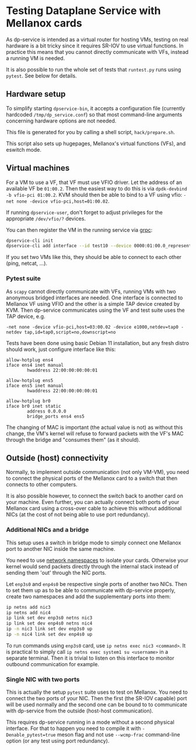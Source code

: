 # Testing Dataplane Service with Mellanox cards
As dp-service is intended as a virtual router for hosting VMs, testing on real hardware is a bit tricky since it requires SR-IOV to use virtual functions. In practice this means that you cannot directly communicate with VFs, instead a running VM is needed.

It is also possible to run the whole set of tests that `runtest.py` runs using `pytest`. See below for details.

## Hardware setup
To simplify starting `dpservice-bin`, it accepts a configuration file (currently hardcoded `/tmp/dp_service.conf`) so that most command-line arguments concerning hardware options are not needed.

This file is generated for you by calling a shell script, `hack/prepare.sh`.

This script also sets up hugepages, Mellanox's virtual functions (VFs), and eswitch mode.


## Virtual machines
For a VM to use a VF, that VF must use VFIO driver. Let the address of an available VF be `01:00.2`. Then the easiest way to do this is via `dpdk-devbind -b vfio-pci 01:00.2`. KVM should then be able to bind to a VF using vfio: `-net none -device vfio-pci,host=01:00.02`.

If running `dpservice-user`, don't forget to adjust privileges for the appropriate `/dev/vfio/?` devices.

You can then register the VM in the running service via [grpc](grpc_client.md):
```bash
dpservice-cli init
dpservice-cli add interface --id test10 --device 0000:01:00.0_representor_vf0 --vni 123 --ipv4 192.168.123.10 --ipv6 2001::10
```

If you set two VMs like this, they should be able to connect to each other (ping, netcat, ...).

### Pytest suite
As `scapy` cannot directly communicate with VFs, running VMs with two anonymous bridged interfaces are needed. One interface is connected to Mellanox VF using VFIO and the other is a simple TAP device created by KVM. Then dp-service communicates using the VF and test suite uses the TAP device, e.g.
```
-net none -device vfio-pci,host=03:00.02 -device e1000,netdev=tap0 -netdev tap,id=tap0,script=no,downscript=no
```

Tests have been done using basic Debian 11 installation, but any fresh distro should work, just configure interface like this:
```
allow-hotplug ens4
iface ens4 inet manual
        hwaddress 22:00:00:00:00:01

allow-hotplug ens5
iface ens5 inet manual
        hwaddress 22:00:00:00:00:01

allow-hotplug br0
iface br0 inet static
        address 0.0.0.0
        bridge_ports ens4 ens5
```
The changing of MAC is important (the actual value is not) as without this change, the VM's kernel will refuse to forward packets with the VF's MAC through the bridge and "consumes them" (as it should).


## Outside (host) connectivity
Normally, to implement outside communication (not only VM-VM), you need to connect the physical ports of the Mellanox card to a switch that then connects to other computers.

It is also possible however, to connect the switch back to another card on your machine. Even further, you can actually connect both ports of your Mellanox card using a cross-over cable to achieve this without additional NICs (at the cost of not being able to use port redundancy).

### Additional NICs and a bridge
This setup uses a switch in bridge mode to simply connect one Mellanox port to another NIC inside the same machine.

You need to use [network namespaces](https://man7.org/linux/man-pages/man7/network_namespaces.7.html) to isolate your cards. Otherwise your kernel would send packets directly through the internal stack instead of sending them 'out' through the NIC ports.

Let `enp3s0` and `enp4s0` be respective single ports of another two NICs. Then to set them up as to be able to communicate with dp-service properly, create two namespaces and add the supplementary ports into them:
```bash
ip netns add nic3
ip netns add nic4
ip link set dev enp3s0 netns nic3
ip link set dev enp4s0 netns nic4
ip -n nic3 link set dev enp3s0 up
ip -n nic4 link set dev enp4s0 up
```

To run commands using `enp3s0` card, use `ip netns exec nic3 <command>`. It is practical to simply call `ip netns exec system1 su <username>` in a separate terminal. Then it is trivial to listen on this interface to monitor outbound communication for example.

### Single NIC with two ports
This is actually the setup `pytest` suite uses to test on Mellanox. You need to connect the two ports of your NIC. Then the first (the SR-IOV capable) port will be used normally and the second one can be bound to to communicate with dp-service from the outside (host-host communication).

This requires dp-service running in a mode without a second physical interface. For that to happen you need to compile it with `-Denable_pytest=true` meson flag and not use `--wcmp-frac` command-line option (or any test using port redundancy).
